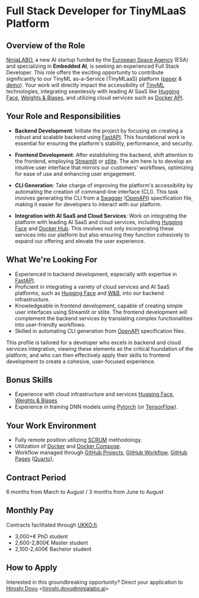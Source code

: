 #  Full Stack Developer for TinyMLaaS Platform

## Overview of the Role
[NinjaLABO](https://ninjalabo.ai),
a new AI startup funded by the [European Space Agency](https://www.esa.int/) (ESA)
and specializing in **Embedded AI**, is seeking an experienced Full
Stack Developer. This role offers the exciting opportunity to contribute
significantly to our TinyML as-a-Service (TinyMLaaS) platform
([paper](https://ieeexplore.ieee.org/document/9427352) & [demo](https://youtu.be/zPPVzjHHE10?si=ZOgAsr0PSt7xAt15)).
Your work will directly impact the accessibility of [TinyML](https://www.tinyml.org/) technologies,
integrating seamlessly with leading AI SaaS like [Hugging Face](https://huggingface.co/), [Weights
& Biases](https://wandb.ai/), and utilizing cloud services such as [Docker API](https://docs.docker.com/engine/api/).


## Your Role and Responsibilities

- **Backend Development**: Initiate the project by focusing on creating a
  robust and scalable backend using [FastAPI](https://fastapi.tiangolo.com/). This foundational work is
  essential for ensuring the platform's stability, performance, and
  security.
  
- **Frontend Development**: After establishing the backend, shift
  attention to the frontend, employing [Streamlit](https://streamlit.io/) or [stlite](https://github.com/whitphx/stlite). The aim
  here is to develop an intuitive user interface that mirrors our
  customers' workflows, optimizing for ease of use and enhancing user
  engagement.
  
- **CLI Generation**: Take charge of improving the platform's
  accessibility by automating the creation of command-line interface
  (CLI). This task involves generating the CLI from a [Swagger](https://swagger.io/)
  ([OpenAPI](https://www.openapis.org/)) specification file, making it easier for developers to
  interact with our platform.
  
- **Integration with AI SaaS and Cloud Services**: Work on integrating the
  platform with leading AI SaaS and cloud services, including [Hugging
  Face](https://huggingface.co/) and [Docker Hub](https://hub.docker.com/). This involves not only incorporating these
  services into our platform but also ensuring they function cohesively
  to expand our offering and elevate the user experience.



## What We're Looking For

- Experienced in backend development, especially with expertise in [FastAPI](https://fastapi.tiangolo.com/).
- Proficient in integrating a variety of cloud services and AI SaaS platforms, such as [Hugging Face](https://huggingface.co/) and [W&B](https://wandb.ai/), into our backend infrastructure. 
- Knowledgeable in frontend development, capable of creating simple
  user interfaces using Streamlit or stlite. The frontend development
  will complement the backend services by translating complex
  functionalities into user-friendly workflows.
- Skilled in automating CLI generation from [OpenAPI](https://www.openapis.org/) specification files.

This profile is tailored for a developer who excels in backend and
cloud services integration, viewing these elements as the critical
foundation of the platform, and who can then effectively apply their
skills to frontend development to create a cohesive, user-focused
experience.


## Bonus Skills
- Experience with cloud infrastructure and services [Hugging Face](https://huggingface.co/), [Weights
& Biases](https://wandb.ai/)
- Experience in training DNN models using [Pytorch](https://pytorch.org/) (or [TensorFlow](https://www.tensorflow.org/)).


## Your Work Environment
- Fully remote position utilizing [SCRUM](https://www.scrum.org/) methodology.
- Utilization of [Docker](https://www.docker.com/) and [Docker Compose](https://docs.docker.com/compose/).
- Workflow managed through
[GitHub Projects](https://docs.github.com/en/issues/planning-and-tracking-with-projects/learning-about-projects/about-projects),
[GitHub Workflow](https://docs.github.com/en/actions/using-workflows),
[GitHub Pages](https://https://pages.github.com/)
([Quarto](https://quarto.org/)),


## Contract Period
6 months from March to August / 3 months from June to August

## Monthly Pay
Contracts facilitated through [UKKO.fi](https://www.ukko.fi/).

- 3,000+€ PhD student
- 2,600-2,800€ Master student
- 2,100-2,400€ Bachelor student


## How to Apply
Interested in this groundbreaking opportunity?
Direct your application to [Hiroshi
Doyu](https://www.linkedin.com/in/hidoyu/)
<[hiroshi.doyu@ninjalabo.ai](mailto:hiroshi.doyu@ninjalabo.ai)>
